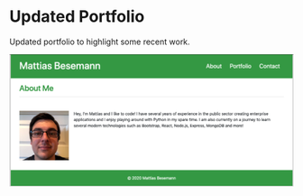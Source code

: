 # Updated Portfolio

Updated portfolio to highlight some recent work.

![Screenshot](assets/screenshot.png)
